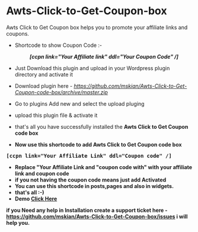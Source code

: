 # Awts-Click-to-Get-Coupon-box
Awts Click to Get Coupon box helps you to promote your affiliate links and coupons.

- Shortcode to show Coupon Code :- <i><center><b>[ccpn link="Your Affiliate link" ddl="Your Coupon Code" /]</b></center></i>

- Just Download this plugin and upload in your Wordpress plugin directory and activate it

- Download plugin here - <i><u>https://github.com/mskian/Awts-Click-to-Get-Coupon-code-box/archive/master.zip</i></u>
- Go to plugins Add new and select the upload pluging
- upload this plugin file & activate it
- that's all you have successfully installed the <b>Awts Click to Get Coupon code box
- Now use this shortcode to add Awts Click to Get Coupon code box

<pre>[ccpn link="Your Affiliate Link" ddl="Coupon code" /]</pre>

- Replace "Your Affiliate Link and "coupon code with" with your affiliate link and coupon code
- if you not having the coupon code means just add Activated
- You can use this shortcode in posts,pages and also in widgets.
- that's all :-)
- Demo <a href="https://santhoshveer.com/test/">Click Here</a>

if you Need any help in Installation create a support ticket here - https://github.com/mskian/Awts-Click-to-Get-Coupon-box/issues i will help you.

